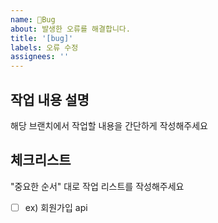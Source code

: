 ```yaml
---
name: 🐛Bug
about: 발생한 오류를 해결합니다.
title: '[bug]'
labels: 오류 수정
assignees: ''
---
```


## 작업 내용 설명

해당 브랜치에서 작업할 내용을 간단하게 작성해주세요

## 체크리스트

"중요한 순서" 대로 작업 리스트를 작성해주세요

- [ ] ex) 회원가입 api
